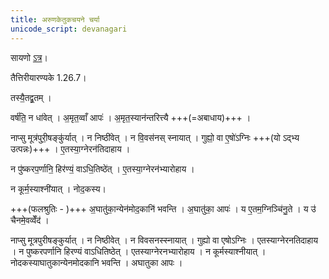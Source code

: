 ```yaml
---
title: अरुणकेतुकचयने चर्या
unicode_script: devanagari
---
```


सायणो [ऽत्र](https://archive.org/stream/Anandashram_Samskrita_Granthavali_Anandashram_Sanskrit_Series/ASS_036_Taittiriya_Aranyakam_With_Sayana_Bhashya_Part_1_-_Babasastri_Phadke_1898#page/n97/mode/1up)।

तैत्तिरीयारण्यके 1.26.7।

तस्यै॒तद्व्र॒तम् ।  

वर्ष॑ति॒ न धा॑वेत् । अ॒मृत॒व्वाँ आपः॑ । अ॒मृत॒स्यान॑न्तरित्त्यै +++(=अबाधाय)+++ । 

नाप्सु मूत्र॑पुरी॒षङ्कु॑र्यात् । न निष्ठी॑वेत् । न वि॒वस॑नस् स्नायात् । गुह्यो॒ वा ए॒षो॑ऽग्निः +++(यो ऽद्भ्य उत्पन्नः)+++ । ए॒तस्या॒ग्नेरन॑तिदाहाय । 

न पु॑ष्करप॒र्णानि॒ हिर॑ण्यं॒ वाऽधि॒तिष्ठे॑त् । ए॒तस्या॒ग्नेरन॑भ्यारोहाय ।

न कूर्म॒स्याश्नी॑यात् । नोद॒कस्य। 

+++(फलश्रुतिः - )+++ अ॒घातु॑का॒न्येन॑मोद॒कानि॑ भवन्ति । अ॒घातु॑का॒ आपः॑ ।  य ए॒तम॒ग्निञ्चि॑नु॒ते । य उ॑ चैनमे॒वव्वेँद॑ ।

नाप्सु मूत्रपुरीषङ्कुर्यात् । न निष्ठीवेत् । न विवसनस्स्नायात् । गुह्यो वा एषोऽग्निः । एतस्याग्नेरनतिदाहाय । न पुष्करपर्णानि हिरण्यं वाऽधितिष्ठेत् । एतस्याग्नेरनभ्यारोहाय । न कूर्मस्याश्नीयात् । नोदकस्याघातुकान्येनमोदकानि भवन्ति । अघातुका आपः । 

